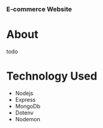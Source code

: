 ### E-commerce Website 

# About
todo

# Technology Used
* Nodejs
* Express
* MongoDb
* Dotenv
* Nodemon
